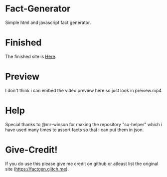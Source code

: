 # Fact-Generator 
Simple html and javascript fact generator.

# Finished  
The finished site is [Here](https://factgen.glitch.me).

# Preview  
I don't think i can embed the video preview here so just look in preview.mp4

# Help  
Special thanks to @mr-winson for making the repository "so-helper" which i have used many times to assort facts so that i can put them in json.

# Give-Credit!  
If you do use this please give me credit on github or atleast list the original site (https://factgen.glitch.me).
